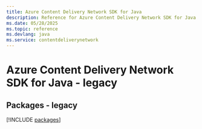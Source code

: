 ```yaml
---
title: Azure Content Delivery Network SDK for Java
description: Reference for Azure Content Delivery Network SDK for Java
ms.date: 05/28/2025
ms.topic: reference
ms.devlang: java
ms.service: contentdeliverynetwork
---
```

# Azure Content Delivery Network SDK for Java - legacy
## Packages - legacy
[!INCLUDE [packages](content-delivery-network-index.md)]